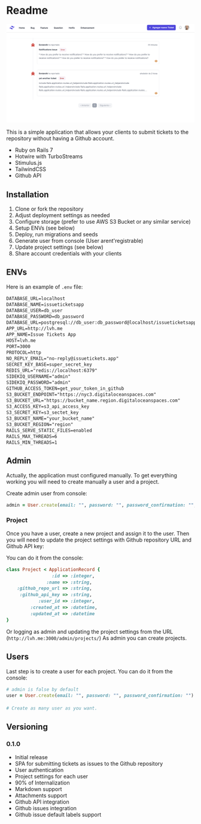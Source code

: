 # Readme

![IssueTicketsApp.png](issueticketapp.png)

This is a simple application that allows your clients to submit tickets to the repository without having a Github account.

* Ruby on Rails 7
* Hotwire with TurboStreams
* Stimulus.js
* TailwindCSS
* Github API

## Installation

1. Clone or fork the repository
2. Adjust deployment settings as needed
3. Configure storage (prefer to use AWS S3 Bucket or any similar service)
4. Setup ENVs (see below)
5. Deploy, run migrations and seeds
6. Generate user from console (User arent'registrable)
7. Update project settings (see below)
8. Share account credentials with your clients

## ENVs

Here is an example of `.env` file:

```dotenv
DATABASE_URL=localhost
DATABASE_NAME=issueticketsapp
DATABASE_USER=db_user
DATABASE_PASSWORD=db_password
DATABASE_URL=postgresql://db_user:db_password@localhost/issueticketsapp
APP_URL=http://lvh.me
APP_NAME=Issue Tickets App
HOST=lvh.me
PORT=3000
PROTOCOL=http
NO_REPLY_EMAIL="no-reply@issuetickets.app"
SECRET_KEY_BASE=super_secret_key
REDIS_URL="redis://localhost:6379"
SIDEKIQ_USERNAME="admin"
SIDEKIQ_PASSWORD="admin"
GITHUB_ACCESS_TOKEN=get_your_token_in_github
S3_BUCKET_ENDPOINT="https://nyc3.digitaloceanspaces.com"
S3_BUCKET_URL="https://bucket_name.region.digitaloceanspaces.com"
S3_ACCESS_KEY=s3_api_access_key
S3_SECRET_KEY=s3_sectet_key
S3_BUCKET_NAME="your_bucket_name"
S3_BUCKET_REGION="region"
RAILS_SERVE_STATIC_FILES=enabled
RAILS_MAX_THREADS=6
RAILS_MIN_THREADS=1
```

## Admin

Actually, the application must configured manually.
To get everything working you will need to create manually a user and a project.

Create admin user from console:

```ruby
admin = User.create(email: "", password: "", password_confirmation: "", admin: true)
```



### Project

Once you have a user, create a new project and assign it to the user.
Then you will need to update the project settings with Github repository URL and Github API key:

You can do it from the console:

```ruby
class Project < ApplicationRecord {
                 :id => :integer,
               :name => :string,
    :github_repo_url => :string,
     :github_api_key => :string,
            :user_id => :integer,
         :created_at => :datetime,
         :updated_at => :datetime
}
```

Or logging as admin and updating the project settings from the URL (`http://lvh.me:3000/admin/projects/`)
As admin you can create projects.

## Users

Last step is to create a user for each project.
You can do it from the console:

```ruby
# admin is false by default
user = User.create(email: "", password: "", password_confirmation: "")

# Create as many user as you want.
```

## Versioning

### 0.1.0

* Initial release
* SPA for submitting tickets as issues to the Github repository
* User authentication
* Project settings for each user
* 90% of Internalization
* Markdown support
* Attachments support
* Github API integration
* Github issues integration
* Github issue default labels support
